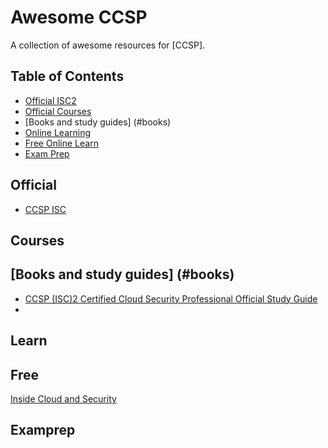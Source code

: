 # Awesome CCSP

A collection of awesome resources for [CCSP].

## Table of Contents

- [Official ISC2](#official)
- [Official Courses ](#Courses)
- [Books and study guides] (#books) 
- [Online Learning ](#Learn )
- [Free Online Learn](#Free)
- [Exam Prep](#Exam-Prep)

## Official 
- [CCSP ISC](Https://www.isc2.org/landing/ccsp-path) 


## Courses


## [Books and study guides] (#books) 
- [CCSP (ISC)2 Certified Cloud Security Professional Official Study Guide](https://www.amazon.com/Certified-Cloud-Security-Professional-Official/dp/1119277418)
- 




## Learn 


## Free
[Inside Cloud and Security](https://youtu.be/kFZWMZIy5LM?si=aU7Y0E1o7_K9RV8L) 

## Examprep

